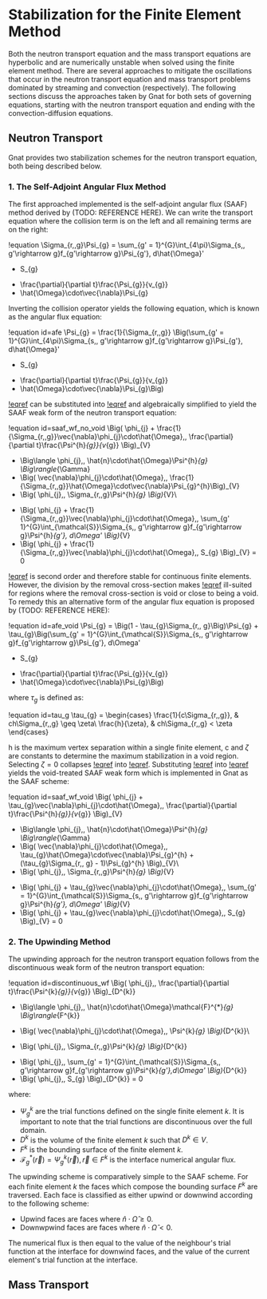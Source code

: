 # Stabilization for the Finite Element Method

Both the neutron transport equation and the mass transport equations are
hyperbolic and are numerically unstable when solved using the finite element
method. There are several approaches to mitigate the oscillations that occur in
the neutron transport equation and mass transport problems dominated by
streaming and convection (respectively). The following sections discuss the approaches taken by
Gnat for both sets of governing equations, starting with the neutron transport
equation and ending with the convection-diffusion equations.

## Neutron Transport

Gnat provides two stabilization schemes for the neutron transport equation, both being described below.

### 1. The Self-Adjoint Angular Flux Method

The first approached implemented is the self-adjoint angular flux (SAAF) method
derived by (TODO: REFERENCE HERE). We can write the transport equation where
the collision term is on the left and all remaining terms are on the right:

!equation
\Sigma_{r,\,g}\Psi_{g} =
\sum_{g' = 1}^{G}\int_{4\pi}\Sigma_{s,\, g'\rightarrow g}f_{g'\rightarrow g}\Psi_{g'}\, d\hat{\Omega}'
+ S_{g}
- \frac{\partial}{\partial t}\frac{\Psi_{g}}{v_{g}}
- \hat{\Omega}\cdot\vec{\nabla}\Psi_{g}

Inverting the collision operator yields the following equation, which is known
as the angular flux equation:

!equation id=afe
\Psi_{g} = \frac{1}{\Sigma_{r,\,g}}
\Big(\sum_{g' = 1}^{G}\int_{4\pi}\Sigma_{s,\, g'\rightarrow g}f_{g'\rightarrow g}\Psi_{g'}\, d\hat{\Omega}'
+ S_{g}
- \frac{\partial}{\partial t}\frac{\Psi_{g}}{v_{g}}
- \hat{\Omega}\cdot\vec{\nabla}\Psi_{g}\Big)

[!eqref](afe) can be substituted into [!eqref](equations.md#nte_wf) and
algebraically simplified to yield the SAAF weak form of the neutron transport equation:

!equation id=saaf_wf_no_void
\Big( \phi_{j} + \frac{1}{\Sigma_{r,\,g}}\vec{\nabla}\phi_{j}\cdot\hat{\Omega},\, \frac{\partial}{\partial t}\frac{\Psi^{h}_{g}}{v_{g}} \Big)_{V}
+ \Big\langle \phi_{j},\, \hat{n}\cdot\hat{\Omega}\Psi^{h}_{g} \Big\rangle_{\Gamma}
+ \Big( \vec{\nabla}\phi_{j}\cdot\hat{\Omega},\, \frac{1}{\Sigma_{r,\,g}}\hat{\Omega}\cdot\vec{\nabla}\Psi_{g}^{h}\Big)_{V}
+ \Big( \phi_{j},\, \Sigma_{r,\,g}\Psi^{h}_{g} \Big)_{V}\\
- \Big( \phi_{j} + \frac{1}{\Sigma_{r,\,g}}\vec{\nabla}\phi_{j}\cdot\hat{\Omega},\, \sum_{g' 1}^{G}\int_{\mathcal{S}}\Sigma_{s,\, g'\rightarrow g}f_{g'\rightarrow g}\Psi^{h}_{g'}\, d\Omega' \Big)_{V}
- \Big( \phi_{j} + \frac{1}{\Sigma_{r,\,g}}\vec{\nabla}\phi_{j}\cdot\hat{\Omega},\, S_{g} \Big)_{V} = 0

[!eqref](saaf_wf_no_void) is second order and therefore stable for
continuous finite elements. However, the division by the removal cross-section
makes [!eqref](saaf_wf_no_void) ill-suited for regions where the removal
cross-section is void or close to being a void. To remedy this an alternative form of the
angular flux equation is proposed by (TODO: REFERENCE HERE):

!equation id=afe_void
\Psi_{g} = \Big(1 - \tau_{g}\Sigma_{r,\, g}\Big)\Psi_{g} +
\tau_{g}\Big(\sum_{g' = 1}^{G}\int_{\mathcal{S}}\Sigma_{s,\, g'\rightarrow g}f_{g'\rightarrow g}\Psi_{g'}\, d\Omega'
+ S_{g}
- \frac{\partial}{\partial t}\frac{\Psi_{g}}{v_{g}}
- \hat{\Omega}\cdot\vec{\nabla}\Psi_{g}\Big)

where $\tau_{g}$ is defined as:

!equation id=tau_g
\tau_{g} =
\begin{cases}
\frac{1}{c\Sigma_{r,\,g}}, & ch\Sigma_{r,\,g} \geq \zeta\\
\frac{h}{\zeta}, & ch\Sigma_{r,\,g} < \zeta
\end{cases}

h is the maximum vertex separation within a single finite element, c and $\zeta$
are constants to determine the maximum stabilization in a void region. Selecting
$\zeta = 0$ collapses [!eqref](afe_void) into [!eqref](afe). Substituting
[!eqref](afe_void) into [!eqref](equations.md#nte_wf) yields the void-treated SAAF weak form which is implemented in Gnat as the SAAF scheme:

!equation id=saaf_wf_void
\Big( \phi_{j} + \tau_{g}\vec{\nabla}\phi_{j}\cdot\hat{\Omega},\, \frac{\partial}{\partial t}\frac{\Psi^{h}_{g}}{v_{g}} \Big)_{V}
+ \Big\langle \phi_{j},\, \hat{n}\cdot\hat{\Omega}\Psi^{h}_{g} \Big\rangle_{\Gamma}
+ \Big( \vec{\nabla}\phi_{j}\cdot\hat{\Omega},\, \tau_{g}\hat{\Omega}\cdot\vec{\nabla}\Psi_{g}^{h} + (\tau_{g}\Sigma_{r,\, g} - 1)\Psi_{g}^{h} \Big)_{V}\\
+ \Big( \phi_{j},\, \Sigma_{r,\,g}\Psi^{h}_{g} \Big)_{V}
- \Big( \phi_{j} + \tau_{g}\vec{\nabla}\phi_{j}\cdot\hat{\Omega},\, \sum_{g' = 1}^{G}\int_{\mathcal{S}}\Sigma_{s,\, g'\rightarrow g}f_{g'\rightarrow g}\Psi^{h}_{g'}\, d\Omega' \Big)_{V}
- \Big( \phi_{j} + \tau_{g}\vec{\nabla}\phi_{j}\cdot\hat{\Omega},\, S_{g} \Big)_{V} = 0

### 2. The Upwinding Method

The upwinding approach for the neutron transport equation follows from the
discontinuous weak form of the neutron transport equation:

!equation id=discontinuous_wf
\Big( \phi_{j},\, \frac{\partial}{\partial t}\frac{\Psi^{k}_{g}}{v_{g}} \Big)_{D^{k}}
+ \Big\langle \phi_{j},\, \hat{n}\cdot\hat{\Omega}\mathcal{F}^{*}_{g} \Big\rangle_{F^{k}}
- \Big( \vec{\nabla}\phi_{j}\cdot\hat{\Omega},\, \Psi^{k}_{g} \Big)_{D^{k}}\\
+ \Big( \phi_{j},\, \Sigma_{r,\,g}\Psi^{k}_{g} \Big)_{D^{k}}
- \Big( \phi_{j},\, \sum_{g' = 1}^{G}\int_{\mathcal{S}}\Sigma_{s,\, g'\rightarrow g}f_{g'\rightarrow g}\Psi^{k}_{g'}\,d\Omega' \Big)_{D^{k}}
- \Big( \phi_{j},\, S_{g} \Big)_{D^{k}} = 0

where:

- $\Psi^{k}_{g}$ are the trial functions defined on the single finite element $k$.
  It is important to note that the trial functions are discontinuous over the full domain.
- $D^{k}$ is the volume of the finite element $k$ such that $D^{k}\in V$.
- $F^{k}$ is the bounding surface of the finite element $k$.
- $\mathcal{F}^{*}_{g}(\vec{r}) = \Psi^{k}_{g}(\vec{r}),\, \vec{r}\in F^{k}$
  is the interface numerical angular flux.

The upwinding scheme is comparatively simple to the SAAF scheme. For each finite
element $k$ the faces which compose the bounding surface $F^{k}$ are traversed.
Each face is classified as either upwind or downwind according to the
following scheme:

- Upwind faces are faces where $\hat{n}\cdot\hat{\Omega} \geq 0$.
- Downwpwind faces are faces where $\hat{n}\cdot\hat{\Omega} \lt 0$.

The numerical flux is then equal to the value of the neighbour's trial function
at the interface for downwind faces, and the value of the current element's
trial function at the interface.

## Mass Transport
